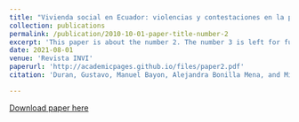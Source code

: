 ```yaml
---
title: "Vivienda social en Ecuador: violencias y contestaciones en la produccion progresista de periferias urbanas"
collection: publications
permalink: /publication/2010-10-01-paper-title-number-2
excerpt: 'This paper is about the number 2. The number 3 is left for future work.'
date: 2021-08-01
venue: 'Revista INVI'
paperurl: 'http://academicpages.github.io/files/paper2.pdf'
citation: 'Duran, Gustavo, Manuel Bayon, Alejandra Bonilla Mena, and Michael Janoschka. 2020. Vivienda Social En Ecuador: Violencias y Contestaciones En La Produccion Progresista de Periferias Urbanas. Revista INVI 35 (99): 34 to 56. https://doi.org/10.4067/S0718-83582020000200034.'

---
```



[Download paper here](http://academicpages.github.io/files/paper2.pdf)


